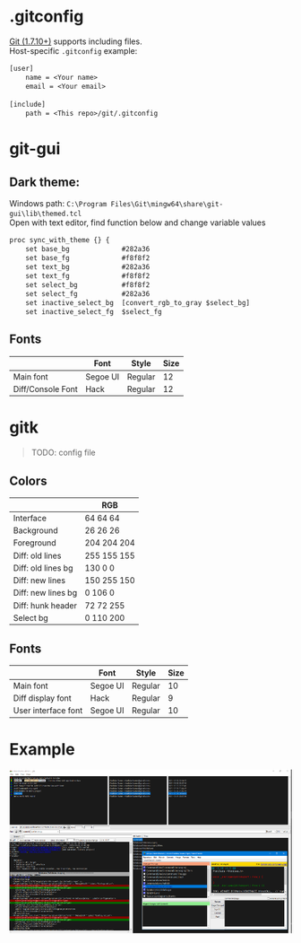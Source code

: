 # .gitconfig

[Git (1.7.10+)](https://git-scm.com/docs/git-config#_includes) supports including files.  
Host-specific ```.gitconfig``` example:
```
[user]
	name = <Your name>
	email = <Your email>

[include]
	path = <This repo>/git/.gitconfig
```

# git-gui

## Dark theme:
Windows path: ```C:\Program Files\Git\mingw64\share\git-gui\lib\themed.tcl```  
Open with text editor, find function below and change variable values
```
proc sync_with_theme {} {
	set base_bg             #282a36
	set base_fg             #f8f8f2
	set text_bg             #282a36
	set text_fg             #f8f8f2
	set select_bg           #f8f8f2
	set select_fg           #282a36
	set inactive_select_bg	[convert_rgb_to_gray $select_bg]
	set inactive_select_fg	$select_fg
```

## Fonts
||Font|Style|Size|
|---|---|---|---|
|Main font|Segoe UI|Regular|12|
|Diff/Console Font|Hack|Regular|12|

# gitk
> TODO: config file

## Colors
||RGB|
|---|---|
|Interface          |64  64  64|
|Background         |26  26  26|
|Foreground         |204 204 204|
|Diff: old lines    |255 155 155|
|Diff: old lines bg |130 0   0|
|Diff: new lines    |150 255 150|
|Diff: new lines bg |0   106 0|
|Diff: hunk header  |72  72  255|
|Select bg          |0   110 200|

## Fonts
||Font|Style|Size|
|---|---|---|---|
|Main font|Segoe UI|Regular|10|
|Diff display font|Hack|Regular|9|
|User interface font|Segoe UI|Regular|10|

# Example
![example](./example.png)
